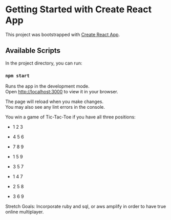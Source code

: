 # Getting Started with Create React App

This project was bootstrapped with [Create React App](https://github.com/facebook/create-react-app).

## Available Scripts

In the project directory, you can run:

### `npm start`

Runs the app in the development mode.\
Open [http://localhost:3000](http://localhost:3000) to view it in your browser.

The page will reload when you make changes.\
You may also see any lint errors in the console.

You win a game of Tic-Tac-Toe if you have all three positions:
 - 1 2 3
 - 4 5 6
 - 7 8 9

 - 1 5 9
 - 3 5 7

 - 1 4 7
 - 2 5 8
 - 3 6 9

Stretch Goals:
Incorporate ruby and sql, or aws amplify in order to have true online multiplayer.
